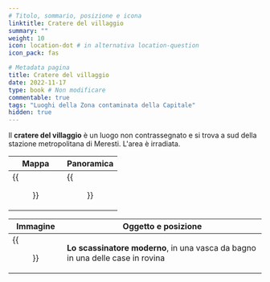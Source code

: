 ```yaml
---
# Titolo, sommario, posizione e icona
linktitle: Cratere del villaggio
summary: ""
weight: 10
icon: location-dot # in alternativa location-question
icon_pack: fas

# Metadata pagina
title: Cratere del villaggio
date: 2022-11-17
type: book # Non modificare
commentable: true
tags: "Luoghi della Zona contaminata della Capitale"
hidden: true
---
```



<div class="fo3">


Il **cratere del villaggio** è un luogo non contrassegnato e si trova a sud della stazione metropolitana di Meresti. L'area è irradiata.

| Mappa                        | Panoramica               |
| ---------------------------- | ------------------------ |
| {{<figure src="fo3/Cratered_ruins_map.webp">}} | {{<figure src="fo3/Cratered_ruins.webp">}} |

| Immagine                  | Oggetto e posizione                                                            |
| ------------------------- | ------------------------------------------------------------------------------ |
| {{<figure src="fo3/Cratered_ruins6.webp">}} | **Lo scassinatore moderno**, in una vasca da bagno in una delle case in rovina |

</div>
